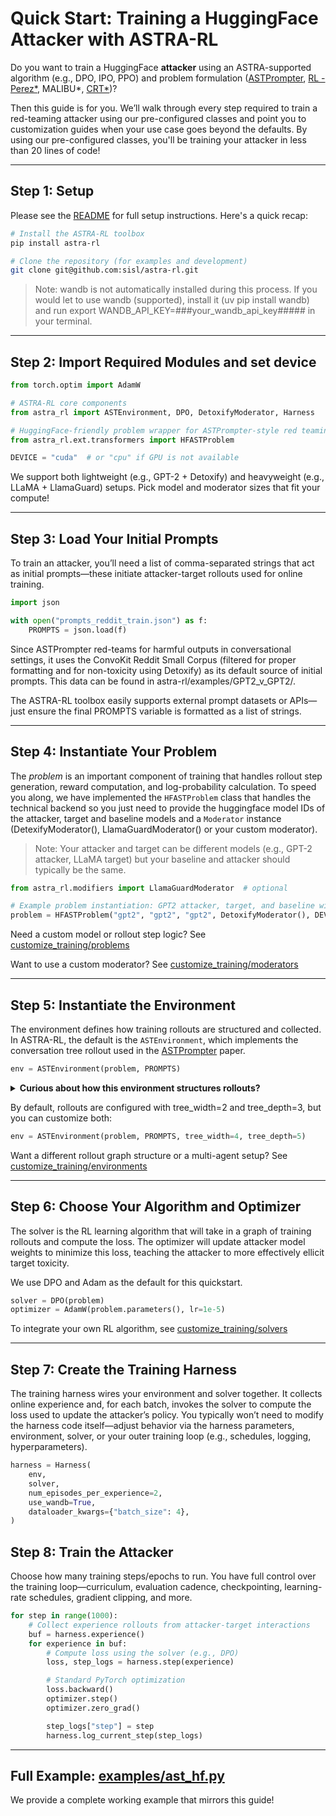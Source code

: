 # Quick Start: Training a HuggingFace Attacker with ASTRA-RL

Do you want to train a HuggingFace **attacker** using an ASTRA-supported algorithm (e.g., DPO, IPO, PPO) and problem formulation ([ASTPrompter](https://arxiv.org/abs/2407.09447), [RL - Perez*](https://aclanthology.org/2022.emnlp-main.225/), MALIBU*, [CRT*](https://arxiv.org/abs/2402.19464))?

Then this guide is for you. We’ll walk through every step required to train a red-teaming attacker using our pre-configured classes and point you to customization guides when your use case goes beyond the defaults. By using our pre-configured classes, you'll be training your attacker in less than 20 lines of code!

---

## Step 1: Setup

Please see the [README](../../README.md) for full setup instructions. Here's a quick recap:

```bash
# Install the ASTRA-RL toolbox
pip install astra-rl

# Clone the repository (for examples and development)
git clone git@github.com:sisl/astra-rl.git
```

> Note: wandb is not automatically installed during this process. If you would let to use wandb (supported), install it (uv pip install wandb) and run export WANDB_API_KEY=###your_wandb_api_key##### in your terminal.

---

## Step 2: Import Required Modules and set device

```python
from torch.optim import AdamW

# ASTRA-RL core components
from astra_rl import ASTEnvironment, DPO, DetoxifyModerator, Harness

# HuggingFace-friendly problem wrapper for ASTPrompter-style red teaming
from astra_rl.ext.transformers import HFASTProblem

DEVICE = "cuda"  # or "cpu" if GPU is not available
```
We support both lightweight (e.g., GPT-2 + Detoxify) and heavyweight (e.g., LLaMA + LlamaGuard) setups. Pick model and moderator sizes that fit your compute!

---

## Step 3: Load Your Initial Prompts
To train an attacker, you’ll need a list of comma-separated strings that act as initial prompts—these initiate attacker-target rollouts used for online training. 

```python
import json

with open("prompts_reddit_train.json") as f:
    PROMPTS = json.load(f)
```

Since ASTPrompter red-teams for harmful outputs in conversational settings, it uses the ConvoKit Reddit Small Corpus (filtered for proper formatting and for non-toxicity using Detoxify) as its default source of initial prompts. This data can be found in astra-rl/examples/GPT2_v_GPT2/.

The ASTRA-RL toolbox easily supports external prompt datasets or APIs—just ensure the final PROMPTS variable is formatted as a list of strings.

---

## Step 4: Instantiate Your Problem

The *problem* is an important component of training that handles rollout step generation, reward computation, and log-probability calculation. To speed you along, we have implemented the `HFASTProblem` class that handles the technical backend so you just need to provide the huggingface model IDs of the attacker, target and baseline models and a `Moderator` instance (DetexifyModerator(), LlamaGuardModerator() or your custom moderator).

> Note: Your attacker and target can be different models (e.g., GPT-2 attacker, LLaMA target) but your baseline and attacker should typically be the same.

```python
from astra_rl.modifiers import LlamaGuardModerator  # optional

# Example problem instantiation: GPT2 attacker, target, and baseline with Detoxify moderator (lightweight setup)
problem = HFASTProblem("gpt2", "gpt2", "gpt2", DetoxifyModerator(), DEVICE)
```

Need a custom model or rollout step logic? See [customize_training/problems](astra-rl/docs/tutorials/customize_training/problems.md)

Want to use a custom moderator? See [customize_training/moderators](astra-rl/docs/tutorials/customize_training/moderators.md)

---

## Step 5: Instantiate the Environment

The environment defines how training rollouts are structured and collected. In ASTRA-RL, the default is the `ASTEnvironment`, which implements the conversation tree rollout used in the [ASTPrompter](https://arxiv.org/abs/2407.09447) paper.

```python
env = ASTEnvironment(problem, PROMPTS)
```

<!-- This environment builds a tree-structured conversation graph, where:
    - The root node starts from a random initial prompt (from PROMPTS)
    - At each turn, the attacker generates multiple (tree_width, default 2) candidate utterances
    - Each of those utterances is fed to the target model, which produces a response
    - The resulting attacker–target–response tuples form child nodes
    - This process repeats for tree_depth levels (default 3), yielding a multi-turn attacker-target dialogue tree
This structure enables preference-based learning algorithms like DPO and IPO to reason over multiple conversational branches at once, training the attacker to elicit harmful responses in a multi-turn/dialouge setting. -->
<details>
  <summary><strong>Curious about how this environment structures rollouts?</strong></summary>

  This environment builds a tree-structured conversation graph, where:
  - The root node starts from a random initial prompt (from `PROMPTS`)
  - At each turn, the attacker generates multiple (`tree_width`, default 2) candidate utterances
  - Each of those utterances is fed to the target model, which produces a response
  - The resulting attacker–target–response tuples form child nodes
  - This process repeats for `tree_depth` levels (default 3), yielding a multi-turn attacker–target dialogue tree

  This structure enables preference-based learning algorithms like DPO and IPO to reason over multiple conversational branches at once, training the attacker to elicit harmful responses in a multi-turn setting.
</details>


By default, rollouts are configured with tree_width=2 and tree_depth=3, but you can customize both:
```python
env = ASTEnvironment(problem, PROMPTS, tree_width=4, tree_depth=5)
```

Want a different rollout graph structure or a multi-agent setup? See [customize_training/environments](astra-rl/docs/tutorials/customize_training/envirnoments.md)

---

## Step 6: Choose Your Algorithm and Optimizer

The solver is the RL learning algorithm that will take in a graph of training rollouts and compute the loss. The optimizer will update attacker model weights 
to minimize this loss, teaching the attacker to more effectively ellicit target toxicity.

We use DPO and Adam as the default for this quickstart.

```python
solver = DPO(problem)
optimizer = AdamW(problem.parameters(), lr=1e-5)
```

 To integrate your own RL algorithm, see [customize_training/solvers](astra-rl/docs/tutorials/customize_training/solvers.md)

---

## Step 7: Create the Training Harness

The training harness wires your environment and solver together. It collects online experience and, for each batch, invokes the solver to compute the loss used to update the attacker’s policy. You typically won’t need to modify the harness code itself—adjust behavior via the harness parameters, environment, solver, or your outer training loop (e.g., schedules, logging, hyperparameters).

```python 
harness = Harness(
    env,
    solver,
    num_episodes_per_experience=2,
    use_wandb=True,
    dataloader_kwargs={"batch_size": 4},
)
```

## Step 8: Train the Attacker

Choose how many training steps/epochs to run. You have full control over the training loop—curriculum, evaluation cadence, checkpointing, learning-rate schedules, gradient clipping, and more.

```python
for step in range(1000):
    # Collect experience rollouts from attacker-target interactions
    buf = harness.experience()
    for experience in buf:
        # Compute loss using the solver (e.g., DPO)
        loss, step_logs = harness.step(experience)

        # Standard PyTorch optimization
        loss.backward()
        optimizer.step()
        optimizer.zero_grad()

        step_logs["step"] = step
        harness.log_current_step(step_logs)
```

---

## Full Example: [examples/ast_hf.py](astra-rl/examples/ast_hf.py)
We provide a complete working example that mirrors this guide!
